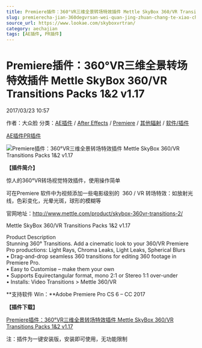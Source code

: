 ```yaml
---
title: Premiere插件：360°VR三维全景转场特效插件 Mettle SkyBox 360/VR Transitions Packs 1&2 v1.17
slug: premierecha-jian-360degvrsan-wei-quan-jing-zhuan-chang-te-xiao-cha-jian-mettle-skybox-360-vr-transitions-packs-1-2-v1-17
source_url: https://www.lookae.com/skyboxvrtran/
category: aechajian
tags: [AE插件, PR插件]
---
```

# Premiere插件：360°VR三维全景转场特效插件 Mettle SkyBox 360/VR Transitions Packs 1&2 v1.17

2017/03/23 10:57

作者：大众脸
分类：[AE插件](https://www.lookae.com/after-effects/aechajian/) / [After Effects](https://www.lookae.com/after-effects/) / [Premiere](https://www.lookae.com/qitarjcj/premierezy/) / [其他辐射](https://www.lookae.com/others/) / [软件/插件](https://www.lookae.com/qitarjcj/)

[AE插件](https://www.lookae.com/tag/ae%e6%8f%92%e4%bb%b6/)[PR插件](https://www.lookae.com/tag/pr%e6%8f%92%e4%bb%b6/)

![Premiere插件：360°VR三维全景转场特效插件 Mettle SkyBox 360/VR Transitions Packs 1&2 v1.17](https://www.lookae.com/wp-content/uploads/2017/01/360VR-Transitions.jpg "Premiere插件：360°VR三维全景转场特效插件 Mettle SkyBox 360/VR Transitions Packs 1&2 v1.17-LookAE.com")

**【插件简介】**

惊人的360°VR转场视觉特效插件，使用操作简单

可在Premiere 软件中为视频添加一些电影级别的  360 / VR 转场特效：如放射光线，色彩变化，光晕光斑，球形的模糊等

官网地址：http://www.mettle.com/product/skybox-360vr-transitions-2/

Mettle SkyBox 360/VR Transitions Packs 1&2 v1.17

Product Description  
Stunning 360° Transitions. Add a cinematic look to your 360/VR Premiere Pro productions: Light Rays, Chroma Leaks, Light Leaks, Spherical Blurs  
• Drag-and-drop seamless 360 transitions for editing 360 footage in Premiere Pro.  
• Easy to Customise – make them your own  
• Supports Equirectangular format, mono 2:1 or Stereo 1:1 over-under  
• Installs: Video Transitions > Mettle 360/VR

**支持软件 Win：**Adobe Premiere Pro CS 6 – CC 2017

**【插件下载】**

[Premiere插件：360°VR三维全景转场特效插件 Mettle SkyBox 360/VR Transitions Packs 1&2 v1.17](https://lookae.ctfile.com/fs/5Tf185090726)

注：插件为一键安装版，安装即可使用，无功能限制
